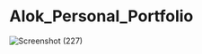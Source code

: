 # Alok_Personal_Portfolio
![Screenshot (227)](https://user-images.githubusercontent.com/106934852/187087186-28dd0292-60d3-456b-b28d-2017ca86947b.png)
